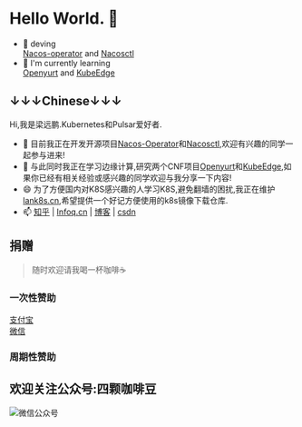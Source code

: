 # Hello World. 👋

- 🔭 deving   
[Nacos-operator](https://github.com/liangyuanpeng/nacos-operator) and [Nacosctl](https://github.com/liangyuanpeng/nacosctl)  
- 🌱 I'm currently learning  
[Openyurt](https://github.com/alibaba/openyurt) and [KubeEdge](https://github.com/kubeedge/kubeedge)  

↓↓↓Chinese↓↓↓
---
Hi,我是梁远鹏.Kubernetes和Pulsar爱好者.  
- 🔭 目前我正在开发开源项目[Nacos-Operator](https://github.com/liangyuanpeng/nacos-operator)和[Nacosctl](https://github.com/liangyuanpeng/nacosctl),欢迎有兴趣的同学一起参与进来!
- 🌱 与此同时我正在学习边缘计算,研究两个CNF项目[Openyurt](https://github.com/alibaba/openyurt)和[KubeEdge](https://github.com/kubeedge/kubeedge),如果你已经有相关经验或感兴趣的同学欢迎与我分享一下内容!
- 😄 为了方便国内对K8S感兴趣的人学习K8S,避免翻墙的困扰,我正在维护[lank8s.cn](https://github.com/lank8scn),希望提供一个好记方便使用的k8s镜像下载仓库.  
- 📫 [知乎](https://www.zhihu.com/people/liangyuanpeng) | [Infoq.cn](https://www.infoq.cn/u/liangyuanpeng/publish) | [博客](https://liangyuanpeng.com/) | [csdn](https://blog.csdn.net/lypgcs)   

## 捐赠  
> 随时欢迎请我喝一杯咖啡☕️  
### 一次性赞助   
[支付宝](zhifubao.md)  
[微信](weixin.md)

### 周期性赞助

## 欢迎关注公众号:四颗咖啡豆  
![微信公众号](http://free.lank8s.cn/staticfile/qcode1208.jpg)
<!-- ![https://res.cloudinary.com/lyp/image/upload/v1612688380/wechat/qcode1208.jpg](https://res.cloudinary.com/lyp/image/upload/v1612688380/wechat/qcode1208.jpg)
-->

<!--
**liangyuanpeng/liangyuanpeng** is a ✨ _special_ ✨ repository because its `README.md` (this file) appears on your GitHub profile.



Here are some ideas to get you started:

- 🔭 I’m currently working on ...
- 🌱 I’m currently learning ...
- 👯 I’m looking to collaborate on ...
- 🤔 I’m looking for help with ...
- 💬 Ask me about ...
- 📫 How to reach me: ...
- 😄 Pronouns: ...
- ⚡ Fun fact: ...
-->
